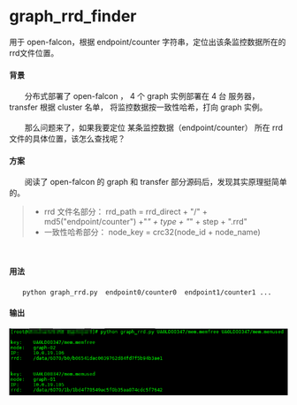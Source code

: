 # graph_rrd_finder
用于 open-falcon，根据 endpoint/counter 字符串，定位出该条监控数据所在的rrd文件位置。
<br>

#### 背景
　　分布式部署了 open-falcon ， 4 个 graph 实例部署在 4 台 服务器， transfer 根据 cluster 名单，
将监控数据按一致性哈希，打向 graph 实例。
<br><br>
　　那么问题来了，如果我要定位 某条监控数据（endpoint/counter） 所在 rrd 文件的具体位置，该怎么查找呢？
<br>

#### 方案
　　阅读了 open-falcon 的 graph 和 transfer 部分源码后，发现其实原理挺简单的。
  
> * rrd 文件名部分： rrd_path = rrd_direct + "/" + md5("endpoint/counter") +"_" + type + "_" + step + ".rrd"
>  * 一致性哈希部分：  node_key = crc32(node_id + node_name)
<br>

#### 用法

```shell
　　python graph_rrd.py  endpoint0/counter0  endpoint1/counter1 ...
```

#### 输出

![image](https://github.com/gujifly/graph_rrd_finder/blob/master/graph_rrd.png)
